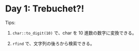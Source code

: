 Day 1: Trebuchet?!
=============================


Tips:

1. `char::to_digit(10)` で、char を 10 進数の数字に変換できる。

2. `rfind` で、文字列の後ろから検索できる。


